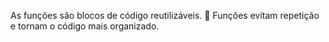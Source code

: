 As funções são blocos de código reutilizáveis.
🚀 Funções evitam repetição e tornam o código mais organizado.
